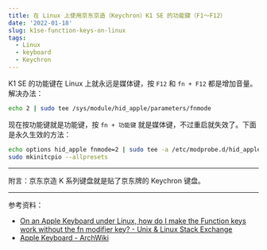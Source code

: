 ```yaml
---
title: 在 Linux 上使用京东京造（Keychron）K1 SE 的功能键（F1～F12）
date: '2022-01-18'
slug: k1se-function-keys-on-linux
tags:
  - Linux
  - keyboard
  - Keychron
---
```


K1 SE 的功能键在 Linux 上就永远是媒体键，按 `F12` 和 `fn + F12` 都是增加音量。解决办法：

```bash
echo 2 | sudo tee /sys/module/hid_apple/parameters/fnmode
```

现在按功能键就是功能键，按 `fn + 功能键` 就是媒体键，不过重启就失效了。下面是永久生效的方法：

```bash
echo options hid_apple fnmode=2 | sudo tee -a /etc/modprobe.d/hid_apple.conf
sudo mkinitcpio --allpresets
```

---

附言：京东京造 K 系列键盘就是贴了京东牌的 Keychron 键盘。

---

参考资料：

- [On an Apple Keyboard under Linux, how do I make the Function keys work without the fn modifier key? - Unix & Linux Stack Exchange](https://unix.stackexchange.com/questions/121395/on-an-apple-keyboard-under-linux-how-do-i-make-the-function-keys-work-without-t)
- [Apple Keyboard - ArchWiki](https://wiki.archlinux.org/title/Apple_Keyboard#Function_keys_do_not_work)